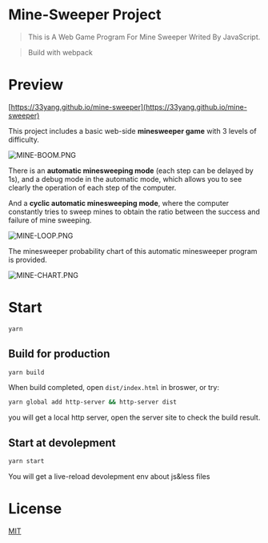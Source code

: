 # Mine-Sweeper Project

> This is A Web Game Program For Mine Sweeper Writed By JavaScript.

> Build with webpack

# Preview

[https://33yang.github.io/mine-sweeper](https://33yang.github.io/mine-sweeper)

This project includes a basic web-side **minesweeper game** with 3 levels of difficulty.

![MINE-BOOM.PNG](https://ftp.bmp.ovh/imgs/2021/03/8ecb21a89c20fb03.png)

There is an **automatic minesweeping mode** (each step can be delayed by 1s), and a debug mode in the automatic mode, which allows you to see clearly the operation of each step of the computer.

And a **cyclic automatic minesweeping mode**, where the computer constantly tries to sweep mines to obtain the ratio between the success and failure of mine sweeping.

![MINE-LOOP.PNG](https://ftp.bmp.ovh/imgs/2021/03/3019672ef8f308cd.png)

The minesweeper probability chart of this automatic minesweeper program is provided.

![MINE-CHART.PNG](https://ftp.bmp.ovh/imgs/2021/03/e1b3c8057ac1d041.png)


# Start

```bash
yarn
```

## Build for production

```bash
yarn build
```
When build completed, open `dist/index.html` in broswer, or try:

```bash
yarn global add http-server && http-server dist
```

you will get a local http server, open the server site to check the build result.


## Start at devolepment

```bash
yarn start
```

You will get a live-reload devolepment env about js&less files

# License

[MIT](./LICENSE)
